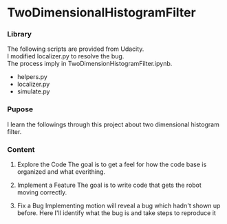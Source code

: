 # TwoDimensionalHistogramFilter
### Library
The following scripts are provided from Udacity.  
I modified localizer.py to resolve the bug.  
The process imply in TwoDimensionHistogramFilter.ipynb.

+ helpers.py
+ localizer.py
+ simulate.py

### Pupose

  I learn the followings through this project about two dimensional histogram filter.

### Content
1. Explore the Code
   The goal is to get a feel for how the code base is organized and what everithing.

2. Implement a Feature
   The goal is to write code that gets the robot moving correctly.

3. Fix a Bug
   Implementing motion will reveal a bug which hadn't shown up before.
   Here I'll identify what the bug is and take steps to reproduce it


